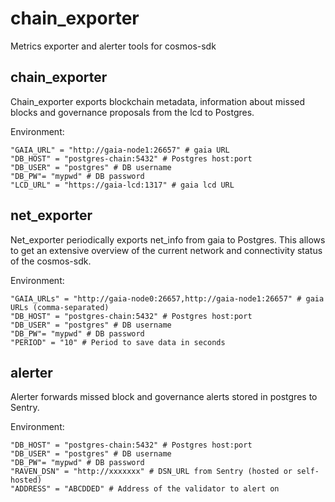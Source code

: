 # chain_exporter
Metrics exporter and alerter tools for cosmos-sdk

## chain_exporter

Chain_exporter exports blockchain metadata, information about missed blocks and governance proposals from the lcd to Postgres.

Environment:
```
"GAIA_URL" = "http://gaia-node1:26657" # gaia URL
"DB_HOST" = "postgres-chain:5432" # Postgres host:port
"DB_USER" = "postgres" # DB username
"DB_PW"= "mypwd" # DB password
"LCD_URL" = "https://gaia-lcd:1317" # gaia lcd URL
```

## net_exporter

Net_exporter periodically exports net_info from gaia to Postgres.
This allows to get an extensive overview of the current network and connectivity status of the cosmos-sdk.

Environment:
```
"GAIA_URLs" = "http://gaia-node0:26657,http://gaia-node1:26657" # gaia URLs (comma-separated)
"DB_HOST" = "postgres-chain:5432" # Postgres host:port
"DB_USER" = "postgres" # DB username
"DB_PW"= "mypwd" # DB password
"PERIOD" = "10" # Period to save data in seconds
```

## alerter

Alerter forwards missed block and governance alerts stored in postgres to Sentry.

Environment:
```
"DB_HOST" = "postgres-chain:5432" # Postgres host:port
"DB_USER" = "postgres" # DB username
"DB_PW"= "mypwd" # DB password
"RAVEN_DSN" = "http://xxxxxxx" # DSN_URL from Sentry (hosted or self-hosted)
"ADDRESS" = "ABCDDED" # Address of the validator to alert on
```
